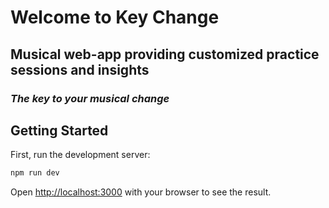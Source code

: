 # Welcome to Key Change
## Musical web-app providing customized practice sessions and insights
### *The key to your musical change*


## Getting Started

First, run the development server:

```bash
npm run dev
```

Open [http://localhost:3000](http://localhost:3000) with your browser to see the result.
